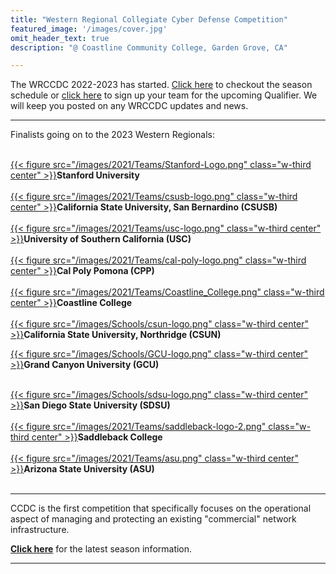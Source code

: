 ```yaml
---
title: "Western Regional Collegiate Cyber Defense Competition"
featured_image: '/images/cover.jpg'
omit_header_text: true
description: "@ Coastline Community College, Garden Grove, CA"

---
```


The WRCCDC 2022-2023 has started. [Click here](/seasons/2023/season-schedule/) to checkout the season schedule or [click here](seasons/2023/qualifier-registration/) to sign up your team for the upcoming Qualifier. We will keep you posted on any WRCCDC updates and news.
&nbsp; 

<hr>

Finalists going on to the 2023 Western Regionals:

<br>
<a href="https://www.stanford.edu/">{{< figure src="/images/2021/Teams/Stanford-Logo.png" class="w-third center" >}}</a><b>Stanford University</b><br>

<br>
<a href="https://www.csusb.edu/">{{< figure src="/images/2021/Teams/csusb-logo.png" class="w-third center" >}}</a><b>California State University, San Bernardino (CSUSB)</b><br>

<br>
<a href="https://www.usc.edu/">{{< figure src="/images/2021/Teams/usc-logo.png" class="w-third center" >}}</a><b>University of Southern California (USC)</b><br>

<br>
<a href="https://www.cpp.edu/">{{< figure src="/images/2021/Teams/cal-poly-logo.png" class="w-third center" >}}</a><b>Cal Poly Pomona (CPP)</b><br>

<br>
<a href="https://www.coastline.edu/">{{< figure src="/images/2021/Teams/Coastline_College.png" class="w-third center" >}}</a><b>Coastline College</b><br>

<br>
<a href="https://www.csun.edu/">{{< figure src="/images/Schools/csun-logo.png" class="w-third center" >}}</a><b>California State University, Northridge (CSUN)</b><br>

<a href="https://www.gcu.edu/">{{< figure src="/images/Schools/GCU-logo.png" class="w-third center" >}}</a><b>Grand Canyon University (GCU)</b><br>

<br>
<a href="https://www.sdsu.edu/">{{< figure src="/images/Schools/sdsu-logo.png" class="w-third center" >}}</a><b>San Diego State University (SDSU)</b><br>

<br>
<a href="https://www.saddleback.edu/">{{< figure src="/images/2021/Teams/saddleback-logo-2.png" class="w-third center" >}}</a><b>Saddleback College</b><br>

<br>
<a href="https://www.asu.edu/">{{< figure src="/images/2021/Teams/asu.png" class="w-third center" >}}</a><b>Arizona State University (ASU)</b><br>

<br>
<hr>

CCDC is the first competition that specifically focuses on the operational aspect of managing and protecting an existing "commercial" network infrastructure.

<b>[Click here](/seasons/2023/)</b> for the latest season information.

<hr>

